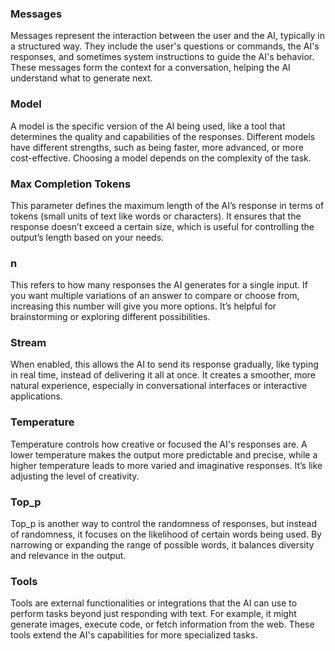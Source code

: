 ### **Messages**

Messages represent the interaction between the user and the AI, typically in a structured way. They include the user's questions or commands, the AI's responses, and sometimes system instructions to guide the AI's behavior. These messages form the context for a conversation, helping the AI understand what to generate next.

### **Model**

A model is the specific version of the AI being used, like a tool that determines the quality and capabilities of the responses. Different models have different strengths, such as being faster, more advanced, or more cost-effective. Choosing a model depends on the complexity of the task.

### **Max Completion Tokens**

This parameter defines the maximum length of the AI’s response in terms of tokens (small units of text like words or characters). It ensures that the response doesn’t exceed a certain size, which is useful for controlling the output’s length based on your needs.

### **n**

This refers to how many responses the AI generates for a single input. If you want multiple variations of an answer to compare or choose from, increasing this number will give you more options. It’s helpful for brainstorming or exploring different possibilities.

### **Stream**

When enabled, this allows the AI to send its response gradually, like typing in real time, instead of delivering it all at once. It creates a smoother, more natural experience, especially in conversational interfaces or interactive applications.

### **Temperature**

Temperature controls how creative or focused the AI's responses are. A lower temperature makes the output more predictable and precise, while a higher temperature leads to more varied and imaginative responses. It’s like adjusting the level of creativity.

### **Top_p**

Top_p is another way to control the randomness of responses, but instead of randomness, it focuses on the likelihood of certain words being used. By narrowing or expanding the range of possible words, it balances diversity and relevance in the output.

### **Tools**

Tools are external functionalities or integrations that the AI can use to perform tasks beyond just responding with text. For example, it might generate images, execute code, or fetch information from the web. These tools extend the AI's capabilities for more specialized tasks.
